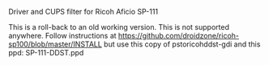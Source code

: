 Driver and CUPS filter for Ricoh Aficio SP-111

This is a roll-back to an old working version.  This is not supported anywhere.  Follow instructions at https://github.com/droidzone/ricoh-sp100/blob/master/INSTALL but use 
this copy of pstoricohddst-gdi and this ppd:  SP-111-DDST.ppd 
